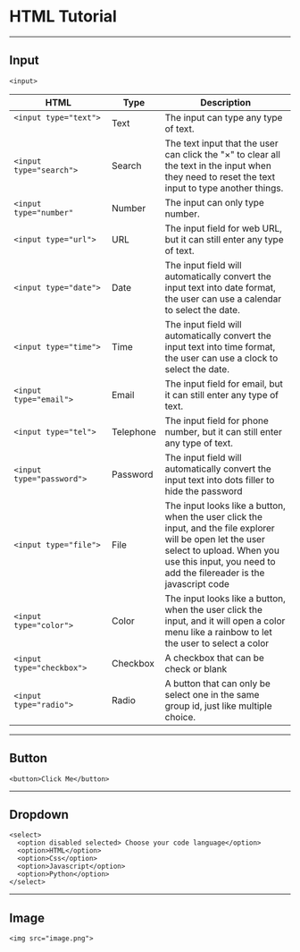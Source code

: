 # HTML Tutorial
----
## Input
````
<input>
````
| HTML | Type | Description |
| - | - | - |
| ````<input type="text">```` &nbsp;&nbsp;&nbsp;&nbsp;&nbsp;&nbsp;&nbsp;&nbsp;&nbsp;&nbsp;&nbsp;&nbsp;&nbsp;&nbsp;&nbsp;&nbsp;&nbsp;&nbsp;&nbsp;&nbsp;&nbsp;&nbsp;&nbsp;&nbsp;&nbsp;&nbsp;&nbsp;&nbsp;&nbsp;&nbsp;&nbsp;&nbsp;&nbsp;&nbsp;| Text | The input can type any type of text. |
| ````<input type="search">````| Search | The text input that the user can click the "×" to clear all the text in the input when they need to reset the text input to type another things. |
| ````<input type="number"````| Number | The input can only type number. |
| ````<input type="url">````| URL |The input field for web URL, but it can still enter any type of text. |
| ````<input type="date">```` | Date | The input field will automatically convert the input text into date format, the user can use a calendar to select the date. |
| ````<input type="time">```` | Time | The input field will automatically convert the input text into time format, the user can use a clock to select the date. |
| ````<input type="email">```` | Email | The input field for email, but it can still enter any type of text. |
| ````<input type="tel">```` | Telephone | The input field for phone number, but it can still enter any type of text. |
| ````<input type="password">```` | Password | The input field will automatically convert the input text into dots filler to hide the password |
| ````<input type="file">```` | File | The input looks like a button, when the user click the input, and the file explorer will be open let the user select to upload. When you use this input, you need to add the filereader is the javascript code  |
| ````<input type="color">```` | Color | The input looks like a button, when the user click the input, and it will open a color menu like a rainbow to let the user to select a color |
| ````<input type="checkbox">```` | Checkbox | A checkbox that can be check or blank |
| ````<input type="radio">```` | Radio | A button that can only be select one in the same group id, just like multiple choice. |

----
## Button
````
<button>Click Me</button>
````
----
## Dropdown 
````
<select>
  <option disabled selected> Choose your code language</option>
  <option>HTML</option>
  <option>Css</option>
  <option>Javascript</option>
  <option>Python</option>
</select>
````
----
## Image
````
<img src="image.png">
````


